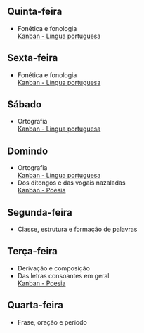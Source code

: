 ## Quinta-feira
- Fonética e fonologia  
  [Kanban - Língua portuguesa](/Se%C3%A7%C3%B5es%2FDisciplinas%2FLinguagens%2FL%C3%ADngua%20Portuguesa/Kanban%20-%20L%C3%ADngua%20portuguesa.kanban.md)

## Sexta-feira
- Fonética e fonologia  
  [Kanban - Língua portuguesa](/Se%C3%A7%C3%B5es%2FDisciplinas%2FLinguagens%2FL%C3%ADngua%20Portuguesa/Kanban%20-%20L%C3%ADngua%20portuguesa.kanban.md)

## Sábado
- Ortografia  
  [Kanban - Língua portuguesa](/Se%C3%A7%C3%B5es%2FDisciplinas%2FLinguagens%2FL%C3%ADngua%20Portuguesa/Kanban%20-%20L%C3%ADngua%20portuguesa.kanban.md)

## Domindo
- Ortografia  
  [Kanban - Língua portuguesa](/Se%C3%A7%C3%B5es%2FDisciplinas%2FLinguagens%2FL%C3%ADngua%20Portuguesa/Kanban%20-%20L%C3%ADngua%20portuguesa.kanban.md)
- Dos ditongos e das vogais nazaladas  
  [Kanban - Poesia](/Se%C3%A7%C3%B5es%2FDisciplinas%2FOutros%2FPoesia/Kanban%20-%20Poesia.kanban.md)

## Segunda-feira
- Classe, estrutura e formação de palavras  

## Terça-feira
- Derivação e composição  
- Das letras consoantes em geral  
  [Kanban - Poesia](/Se%C3%A7%C3%B5es%2FDisciplinas%2FOutros%2FPoesia/Kanban%20-%20Poesia.kanban.md)

## Quarta-feira
- Frase, oração e período  
